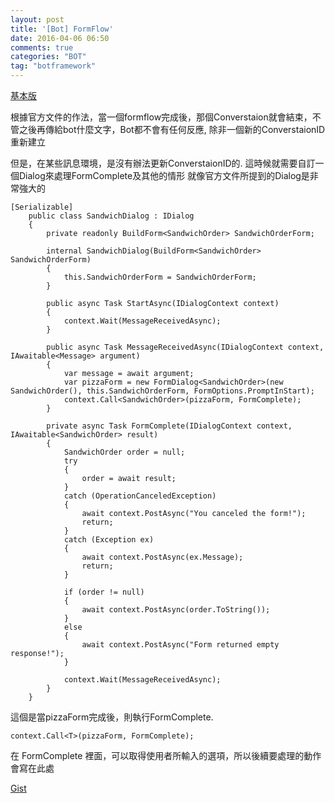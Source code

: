 ```yaml
---
layout: post
title: '[Bot] FormFlow'
date: 2016-04-06 06:50
comments: true
categories: "BOT"
tag: "botframework"
---
```

[基本版](http://docs.botframework.com/sdkreference/csharp/forms.html)

根據官方文件的作法，當一個formflow完成後，那個Converstaion就會結束，不管之後再傳給bot什麼文字，Bot都不會有任何反應, 除非一個新的ConverstaionID重新建立

但是，在某些訊息環境，是沒有辦法更新ConverstaionID的. 這時候就需要自訂一個Dialog來處理FormComplete及其他的情形
就像官方文件所提到的Dialog是非常強大的

```
[Serializable]
    public class SandwichDialog : IDialog
    {
        private readonly BuildForm<SandwichOrder> SandwichOrderForm;

        internal SandwichDialog(BuildForm<SandwichOrder> SandwichOrderForm)
        {
            this.SandwichOrderForm = SandwichOrderForm;
        }

        public async Task StartAsync(IDialogContext context)
        {
            context.Wait(MessageReceivedAsync);
        }

        public async Task MessageReceivedAsync(IDialogContext context, IAwaitable<Message> argument)
        {
            var message = await argument;
            var pizzaForm = new FormDialog<SandwichOrder>(new SandwichOrder(), this.SandwichOrderForm, FormOptions.PromptInStart);
            context.Call<SandwichOrder>(pizzaForm, FormComplete);
        }

        private async Task FormComplete(IDialogContext context, IAwaitable<SandwichOrder> result)
        {
            SandwichOrder order = null;
            try
            {
                order = await result;
            }          
            catch (OperationCanceledException)
            {
                await context.PostAsync("You canceled the form!");
                return;
            }
            catch (Exception ex)
            {
                await context.PostAsync(ex.Message);
                return;
            }

            if (order != null)
            {
                await context.PostAsync(order.ToString());
            }
            else
            {
                await context.PostAsync("Form returned empty response!");
            }

            context.Wait(MessageReceivedAsync);
        }
    }
```

這個是當pizzaForm完成後，則執行FormComplete. 
```
context.Call<T>(pizzaForm, FormComplete);
```
在 FormComplete 裡面，可以取得使用者所輸入的選項，所以後續要處理的動作會寫在此處

[Gist](https://gist.github.com/chgc/773cfc50587e0d6a000884616d27273f)
